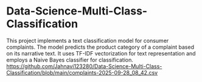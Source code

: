 # Data-Science-Multi-Class-Classification
This project implements a text classification model for consumer complaints. The model predicts the product category of a complaint based on its narrative text. It uses TF-IDF vectorization for text representation and employs a Naive Bayes classifier for classification.
https://github.com/Jahnavi123280/Data-Science-Multi-Class-Classification/blob/main/complaints-2025-09-28_08_42.csv
